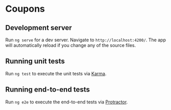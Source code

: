 # Coupons

 

## Development server

Run `ng serve` for a dev server. Navigate to `http://localhost:4200/`. The app will automatically reload if you change any of the source files.

 
## Running unit tests

Run `ng test` to execute the unit tests via [Karma](https://karma-runner.github.io).

## Running end-to-end tests

Run `ng e2e` to execute the end-to-end tests via [Protractor](http://www.protractortest.org/).

 